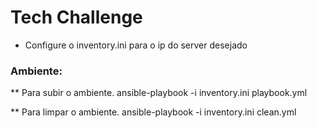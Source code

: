 # Tech Challenge 

* Configure o inventory.ini para o ip do server desejado

### Ambiente:
** Para subir o ambiente.
ansible-playbook -i inventory.ini playbook.yml

** Para limpar o ambiente.
ansible-playbook -i inventory.ini clean.yml